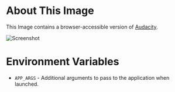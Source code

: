 # About This Image

This Image contains a browser-accessible version of [Audacity](https://www.audacityteam.org/).

![Screenshot][Image_Screenshot]

[Image_Screenshot]: https://5856039.fs1.hubspotusercontent-na1.net/hubfs/5856039/dockerhub/audacity.png "Image Screenshot"

# Environment Variables

* `APP_ARGS` - Additional arguments to pass to the application when launched.
